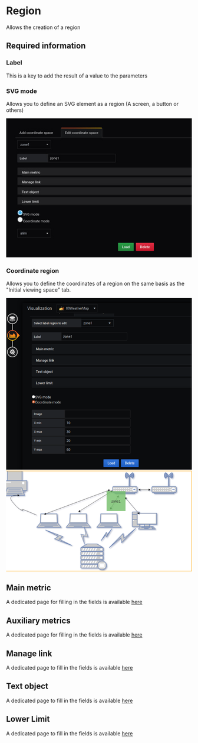 # Region


Allows the creation of a region


## Required information


### Label 

This is a key to add the result of a value to the parameters 


### SVG mode

Allows you to define an SVG element as a region (A screen, a button or others)

![svg mode](../../screenshots/editor/coordinates/screen-region/coord-svg-mode.jpg)



### Coordinate region

Allows you to define the coordinates of a region on the same basis as the "Initial viewing space" tab.

![coordinate mode](../../screenshots/editor/coordinates/screen-region/coord-coordinate-mode.jpg)
![coordinateZOne](../../screenshots/editor/coordinates/screen-region/zone1.png)



## Main metric

A dedicated page for filling in the fields is available [here](coordinates-main-metric.md)


## Auxiliary metrics

A dedicated page for filling in the fields is available [here](coordinates-auxiliary-metric.md)


## Manage link

A dedicated page to fill in the fields is available [here](coordinates-manage-link.md)



## Text object


A dedicated page to fill in the fields is available [here](coordinates-object-text.md)


## Lower Limit


A dedicated page to fill in the fields is available [here](coordinates-lower-limit.md)



